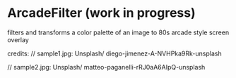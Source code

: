 # ArcadeFilter (work in progress)
filters and transforms a color palette of an image to 80s arcade style screen overlay

credits:
// sample1.jpg: Unsplash/ diego-jimenez-A-NVHPka9Rk-unsplash

// sample2.jpg: Unsplash/ matteo-paganelli-rRJ0aA6AIpQ-unsplash

